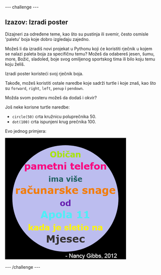 --- challenge ---

## Izazov: Izradi poster

Dizajneri za određene teme, kao što su pustinja ili svemir, često osmisle 'paletu' boja koje dobro izgledaju zajedno.

Možeš li da izradiš novi projekat u Pythonu koji će koristiti rječnik u kojem se nalazi paleta boja za specifičnu temu? Možeš da odabereš jesen, šumu, more, Božić, sladoled, boje svog omiljenog sportskog tima ili bilo koju temu koju želiš.

Izradi poster koristeći svoj rječnik boja.

Takođe, možeš koristiti ostale naredbe koje sadrži turtle i koje znaš, kao što su `forward`, `right`, `left`, `penup` i `pendown`.

Možda svom posteru možeš da dodaš i okvir?

Još neke korisne turtle naredbe:

+ `circle(50)` crta kružnicu poluprečnika 50.
+ `dot(100)` crta ispunjeni krug prečnika 100. 

Evo jednog primjera:

![screenshot](images/colourful-finished.png)

--- /challenge ---